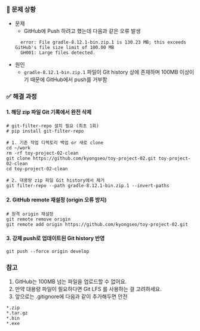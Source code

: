 ### 🧨 문제 상황
- 문제
  - GitHub에 Push 하려고 했는데 다음과 같은 오류 발생
  ```angular2html
    error: File gradle-8.12.1-bin.zip.1 is 130.23 MB; this exceeds GitHub's file size limit of 100.00 MB
    GH001: Large files detected.
    ```
- 원인
  - `gradle-8.12.1-bin.zip.1` 파일이 Git history 상에 존재하며 100MB 이상이기 때문에 GitHub에서 push를 거부함

### ✅ 해결 과정
#### 1. 해당 zip 파일 Git 기록에서 완전 삭제
```angular2html
# git-filter-repo 설치 필요 (최초 1회)
# pip install git-filter-repo

# 1. 기존 작업 디렉토리 백업 or 새로 clone
cd ~/work
rm -rf toy-project-02-clean
git clone https://github.com/kyongseo/toy-project-02.git toy-project-02-clean
cd toy-project-02-clean

# 2. 대용량 zip 파일 Git history에서 제거
git filter-repo --path gradle-8.12.1-bin.zip.1 --invert-paths
```
#### 2. GitHub remote 재설정 (origin 오류 방지)
```angular2html
# 원격 origin 재설정
git remote remove origin
git remote add origin https://github.com/kyongseo/toy-project-02.git
```
#### 3. 강제 push로 업데이트된 Git history 반영
```angular2html
git push --force origin develop
```
### 참고
1. GitHub는 100MB 넘는 파일을 업로드할 수 없어요. 
2. 만약 대용량 파일이 필요하다면 Git LFS 를 사용하는 걸 고려하세요. 
3. 앞으로는 .gitignore에 다음과 같이 추가해두면 안전
```angular2html
*.zip
*.tar.gz
*.bin
*.exe
```

